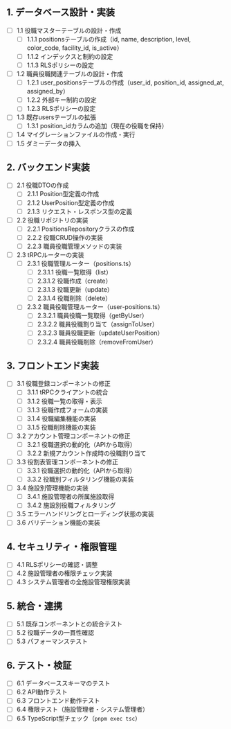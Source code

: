 ## 1. データベース設計・実装

- [ ] 1.1 役職マスターテーブルの設計・作成
  - [ ] 1.1.1 positionsテーブルの作成（id, name, description, level, color_code, facility_id, is_active）
  - [ ] 1.1.2 インデックスと制約の設定
  - [ ] 1.1.3 RLSポリシーの設定
- [ ] 1.2 職員役職関連テーブルの設計・作成
  - [ ] 1.2.1 user_positionsテーブルの作成（user_id, position_id, assigned_at, assigned_by）
  - [ ] 1.2.2 外部キー制約の設定
  - [ ] 1.2.3 RLSポリシーの設定
- [ ] 1.3 既存usersテーブルの拡張
  - [ ] 1.3.1 position_idカラムの追加（現在の役職を保持）
- [ ] 1.4 マイグレーションファイルの作成・実行
- [ ] 1.5 ダミーデータの挿入

## 2. バックエンド実装

- [ ] 2.1 役職DTOの作成
  - [ ] 2.1.1 Position型定義の作成
  - [ ] 2.1.2 UserPosition型定義の作成
  - [ ] 2.1.3 リクエスト・レスポンス型の定義
- [ ] 2.2 役職リポジトリの実装
  - [ ] 2.2.1 PositionsRepositoryクラスの作成
  - [ ] 2.2.2 役職CRUD操作の実装
  - [ ] 2.2.3 職員役職管理メソッドの実装
- [ ] 2.3 tRPCルーターの実装
  - [ ] 2.3.1 役職管理ルーター（positions.ts）
    - [ ] 2.3.1.1 役職一覧取得（list）
    - [ ] 2.3.1.2 役職作成（create）
    - [ ] 2.3.1.3 役職更新（update）
    - [ ] 2.3.1.4 役職削除（delete）
  - [ ] 2.3.2 職員役職管理ルーター（user-positions.ts）
    - [ ] 2.3.2.1 職員役職一覧取得（getByUser）
    - [ ] 2.3.2.2 職員役職割り当て（assignToUser）
    - [ ] 2.3.2.3 職員役職更新（updateUserPosition）
    - [ ] 2.3.2.4 職員役職削除（removeFromUser）

## 3. フロントエンド実装

- [ ] 3.1 役職登録コンポーネントの修正
  - [ ] 3.1.1 tRPCクライアントの統合
  - [ ] 3.1.2 役職一覧の取得・表示
  - [ ] 3.1.3 役職作成フォームの実装
  - [ ] 3.1.4 役職編集機能の実装
  - [ ] 3.1.5 役職削除機能の実装
- [ ] 3.2 アカウント管理コンポーネントの修正
  - [ ] 3.2.1 役職選択の動的化（APIから取得）
  - [ ] 3.2.2 新規アカウント作成時の役職割り当て
- [ ] 3.3 役割表管理コンポーネントの修正
  - [ ] 3.3.1 役職選択の動的化（APIから取得）
  - [ ] 3.3.2 役職別フィルタリング機能の実装
- [ ] 3.4 施設別管理機能の実装
  - [ ] 3.4.1 施設管理者の所属施設取得
  - [ ] 3.4.2 施設別役職フィルタリング
- [ ] 3.5 エラーハンドリングとローディング状態の実装
- [ ] 3.6 バリデーション機能の実装

## 4. セキュリティ・権限管理

- [ ] 4.1 RLSポリシーの確認・調整
- [ ] 4.2 施設管理者の権限チェック実装
- [ ] 4.3 システム管理者の全施設管理権限実装

## 5. 統合・連携

- [ ] 5.1 既存コンポーネントとの統合テスト
- [ ] 5.2 役職データの一貫性確認
- [ ] 5.3 パフォーマンステスト

## 6. テスト・検証

- [ ] 6.1 データベーススキーマのテスト
- [ ] 6.2 API動作テスト
- [ ] 6.3 フロントエンド動作テスト
- [ ] 6.4 権限テスト（施設管理者・システム管理者）
- [ ] 6.5 TypeScript型チェック（`pnpm exec tsc`）
